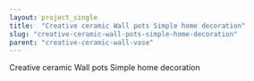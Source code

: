 ```yaml
---
layout: project_single
title:  "Creative ceramic Wall pots Simple home decoration"
slug: "creative-ceramic-wall-pots-simple-home-decoration"
parent: "creative-ceramic-wall-vase"
---
```

Creative ceramic Wall pots Simple home decoration